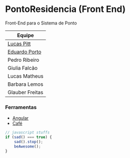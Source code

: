 # PontoResidencia (Front End)

Front-End para o Sistema de Ponto 

| Equipe     |
| -----------|
| [Lucas Pitt](https://github.com/lukepitt)    |
| [Eduardo Porto](https://github.com/eporto) |
| Pedro Ribeiro |
| Giulia Falcão |
| Lucas Matheus |
| Barbara Lemos |
| Glauber Freitas |

### Ferramentas
* [Angular](https://angular.io/)
* [Café](https://res.cloudinary.com/teepublic/image/private/s--vtAfUiZM--/t_Preview/b_rgb:191919,c_limit,f_jpg,h_630,q_90,w_630/v1508768721/production/designs/1993386_1.jpg)


```javascript
// javascript stuffs
if (sad() === true) {
    sad().stop();
    beAwesome();
}
```


